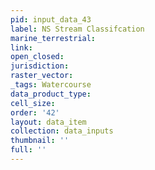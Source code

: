 ```yaml
---
pid: input_data_43
label: NS Stream Classifcation
marine_terrestrial: 
link: 
open_closed: 
jurisdiction: 
raster_vector: 
_tags: Watercourse
data_product_type: 
cell_size: 
order: '42'
layout: data_item
collection: data_inputs
thumbnail: ''
full: ''
---
```


